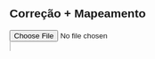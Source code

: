 <!-- CÓDIGO COMPLETO COM DETECÇÃO DA LETRA MARCADA -->
<!DOCTYPE html>
<html lang="pt-BR">
<head>
  <meta charset="UTF-8">
  <title>Correção + Mapeamento</title>
  <script async src="https://docs.opencv.org/4.x/opencv.js" onload="onOpenCvReady();" type="text/javascript"></script>
  <style>
    body {
      font-family: Arial, sans-serif;
      margin: 20px;
    }
    canvas {
      border: 1px solid #ccc;
      margin-top: 10px;
      max-width: 100%;
    }
    #canvasCorrigido {
      width: 800px;
      height: auto;
    }
  </style>
</head>
<body>
  <h2>Correção + Mapeamento</h2>
  <input type="file" id="uploadImagem" accept="image/*">
  <br>
  <canvas id="canvasCorrigido"></canvas>

  <script>
    const canvasCorrigido = document.getElementById('canvasCorrigido');

    function onOpenCvReady() {
      console.log("✅ OpenCV.js carregado");
    }

    function mostrarErro() {
      alert("Erro ao ler a foto. Tire uma que enquadre toda a folha, de cima e bem iluminada.");
    }

    function ordenarPontos(pontos) {
      pontos.sort((a, b) => a.x + a.y - (b.x + b.y));
      let [p0, p1, p2, p3] = pontos;
      let topLeft = p0;
      let bottomRight = p3;
      let rest = [p1, p2];
      let topRight = rest[0].x > rest[1].x ? rest[0] : rest[1];
      let bottomLeft = rest[0].x < rest[1].x ? rest[0] : rest[1];
      return [topLeft, topRight, bottomRight, bottomLeft];
    }

    function mapearQuestoes(img, colunas = 4, linhas = 25, larguraFinal = 800) {
      const alturaFinal = Math.round((larguraFinal * img.rows) / img.cols);
      cv.resize(img, img, new cv.Size(larguraFinal, alturaFinal));

      const larguraColuna = larguraFinal / colunas;
      const alturaLinha = alturaFinal / linhas;

      const mapped = img.clone();
      const cinza = new cv.Mat();
      cv.cvtColor(img, cinza, cv.COLOR_RGBA2GRAY);

      for (let col = 0; col < colunas; col++) {
        for (let lin = 0; lin < linhas; lin++) {
          const x = col * larguraColuna;
          const y = lin * alturaLinha;
          const numeroQuestao = col * linhas + lin + 1;

          const p1 = new cv.Point(x, y);
          const p2 = new cv.Point(x + larguraColuna, y + alturaLinha);
          cv.rectangle(mapped, p1, p2, new cv.Scalar(0, 255, 0, 255), 2);

          const partes = 6;
          const larguraParte = larguraColuna / partes;

          // Linhas verticais amarelas
          for (let i = 1; i < partes; i++) {
            const xLinha = x + i * larguraParte;
            const pt1 = new cv.Point(xLinha, y);
            const pt2 = new cv.Point(xLinha, y + alturaLinha);
            cv.line(mapped, pt1, pt2, new cv.Scalar(255, 255, 0, 255), 2);
          }

          // Análise do preenchimento das alternativas (A a E)
          let menores = 255; // maior valor possível no cinza
          let alternativa = "-";
          let letras = ["A", "B", "C", "D", "E"];

          for (let i = 1; i < partes; i++) {
            let roiX = Math.floor(x + i * larguraParte);
            let roiY = Math.floor(y);
            let roiW = Math.floor(larguraParte);
            let roiH = Math.floor(alturaLinha);
            let roi = cinza.roi(new cv.Rect(roiX, roiY, roiW, roiH));

            let media = cv.mean(roi)[0];
            roi.delete();

            if (media < menores) {
              menores = media;
              alternativa = letras[i - 1]; // i começa em 1
            }
          }

          console.log(`Questão ${numeroQuestao} (coluna ${col + 1}, linha ${lin + 1}) - Letra ${alternativa}`);
        }
      }

      canvasCorrigido.width = larguraFinal;
      canvasCorrigido.height = alturaFinal;
      cv.imshow('canvasCorrigido', mapped);
      mapped.delete();
      cinza.delete();
    }

    document.getElementById('uploadImagem').addEventListener('change', function (e) {
      const file = e.target.files[0];
      if (!file) return;

      const reader = new FileReader();
      reader.onload = function (event) {
        const img = new Image();
        img.onload = function () {
          const canvasTemp = document.createElement("canvas");
          canvasTemp.width = img.width;
          canvasTemp.height = img.height;
          const ctx = canvasTemp.getContext('2d');
          ctx.drawImage(img, 0, 0);

          let src = cv.imread(canvasTemp);
          let gray = new cv.Mat();
          let blurred = new cv.Mat();
          let edged = new cv.Mat();
          let contours = new cv.MatVector();
          let hierarchy = new cv.Mat();

          cv.cvtColor(src, gray, cv.COLOR_RGBA2GRAY);
          cv.GaussianBlur(gray, blurred, new cv.Size(5, 5), 0);
          cv.Canny(blurred, edged, 50, 150);
          cv.findContours(edged, contours, hierarchy, cv.RETR_EXTERNAL, cv.CHAIN_APPROX_SIMPLE);

          let biggest = null;
          let biggestArea = 0;

          for (let i = 0; i < contours.size(); i++) {
            let cnt = contours.get(i);
            let peri = cv.arcLength(cnt, true);
            let approx = new cv.Mat();
            cv.approxPolyDP(cnt, approx, 0.02 * peri, true);

            if (approx.rows === 4) {
              let area = cv.contourArea(cnt);
              if (area > biggestArea) {
                biggestArea = area;
                if (biggest) biggest.delete();
                biggest = approx;
              } else {
                approx.delete();
              }
            } else {
              approx.delete();
            }
          }

          if (biggest) {
            let pontos = [];
            for (let i = 0; i < 4; i++) {
              let pt = biggest.intPtr(i);
              pontos.push(new cv.Point(pt[0], pt[1]));
            }

            let [tl, tr, br, bl] = ordenarPontos(pontos);

            let larguraTopo = Math.hypot(tr.x - tl.x, tr.y - tl.y);
            let larguraBase = Math.hypot(br.x - bl.x, br.y - bl.y);
            let alturaEsq = Math.hypot(bl.x - tl.x, bl.y - tl.y);
            let alturaDir = Math.hypot(br.x - tr.x, br.y - tr.y);

            let difH = Math.abs(larguraTopo - larguraBase);
            let difV = Math.abs(alturaEsq - alturaDir);

            if (difH > 300 || difV > 300 || larguraTopo < 60 || alturaEsq < 60) {
              mostrarErro();
              src.delete(); gray.delete(); blurred.delete(); edged.delete();
              contours.delete(); hierarchy.delete(); biggest.delete();
              return;
            }

            let maxWidth = Math.max(larguraBase, larguraTopo);
            let maxHeight = Math.max(
              Math.hypot(tr.x - br.x, tr.y - br.y),
              Math.hypot(tl.x - bl.x, tl.y - bl.y)
            );

            let srcQuad = cv.matFromArray(4, 1, cv.CV_32FC2, [
              tl.x, tl.y,
              tr.x, tr.y,
              br.x, br.y,
              bl.x, bl.y
            ]);
            let dstQuad = cv.matFromArray(4, 1, cv.CV_32FC2, [
              0, 0,
              maxWidth, 0,
              maxWidth, maxHeight,
              0, maxHeight
            ]);

            let M = cv.getPerspectiveTransform(srcQuad, dstQuad);
            let warped = new cv.Mat();
            let dsize = new cv.Size(maxWidth, maxHeight);
            cv.warpPerspective(src, warped, M, dsize, cv.INTER_LINEAR, cv.BORDER_CONSTANT, new cv.Scalar());

            mapearQuestoes(warped);

            warped.delete(); M.delete(); srcQuad.delete(); dstQuad.delete();
          } else {
            mostrarErro();
          }

          src.delete(); gray.delete(); blurred.delete(); edged.delete();
          contours.delete(); hierarchy.delete();
          if (biggest) biggest.delete();
        };
        img.src = event.target.result;
      };
      reader.readAsDataURL(file);
    });
  </script>
</body>
</html>
